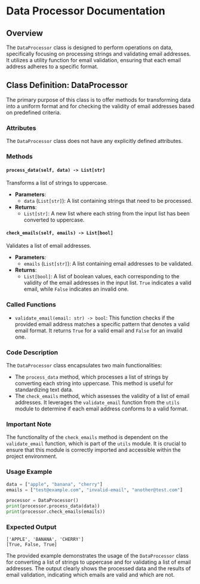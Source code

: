 # Data Processor Documentation

## Overview

The `DataProcessor` class is designed to perform operations on data, specifically focusing on processing strings and validating email addresses. It utilizes a utility function for email validation, ensuring that each email address adheres to a specific format.

## Class Definition: DataProcessor

The primary purpose of this class is to offer methods for transforming data into a uniform format and for checking the validity of email addresses based on predefined criteria.

### Attributes

The `DataProcessor` class does not have any explicitly defined attributes.

### Methods

#### `process_data(self, data) -> List[str]`

Transforms a list of strings to uppercase.

- **Parameters**:
    - `data` (`List[str]`): A list containing strings that need to be processed.
- **Returns**:
    - `List[str]`: A new list where each string from the input list has been converted to uppercase.

#### `check_emails(self, emails) -> List[bool]`

Validates a list of email addresses.

- **Parameters**:
    - `emails` (`List[str]`): A list containing email addresses to be validated.
- **Returns**:
    - `List[bool]`: A list of boolean values, each corresponding to the validity of the email addresses in the input list. `True` indicates a valid email, while `False` indicates an invalid one.

### Called Functions

- `validate_email(email: str) -> bool`: This function checks if the provided email address matches a specific pattern that denotes a valid email format. It returns `True` for a valid email and `False` for an invalid one.

### Code Description

The `DataProcessor` class encapsulates two main functionalities:
- The `process_data` method, which processes a list of strings by converting each string into uppercase. This method is useful for standardizing text data.
- The `check_emails` method, which assesses the validity of a list of email addresses. It leverages the `validate_email` function from the `utils` module to determine if each email address conforms to a valid format.

### Important Note

The functionality of the `check_emails` method is dependent on the `validate_email` function, which is part of the `utils` module. It is crucial to ensure that this module is correctly imported and accessible within the project environment.

### Usage Example

```python
data = ["apple", "banana", "cherry"]
emails = ["test@example.com", "invalid-email", "another@test.com"]

processor = DataProcessor()
print(processor.process_data(data))
print(processor.check_emails(emails))
```

### Expected Output

```
['APPLE', 'BANANA', 'CHERRY']
[True, False, True]
```

The provided example demonstrates the usage of the `DataProcessor` class for converting a list of strings to uppercase and for validating a list of email addresses. The output clearly shows the processed data and the results of email validation, indicating which emails are valid and which are not.